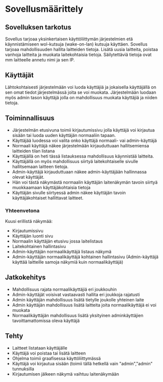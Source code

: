 # Sovellusmäärittely

## Sovelluksen tarkotus
Sovellus tarjoaa yksinkertaisen käyttöliittymän järjestelmien etä käynnistämiseen wol-kutsuja (wake-on-lan) kutsuja käyttäen. 
Sovellus tarjoaa mahdollisuuden hallita laitteiden tietoja. Lisätä uusia laitteita, poistaa vanhoja laitteita ja muokata laitekohtaisia tietoja. Säilytettäviä tietoja ovat mm laitteelle annetu nimi ja sen IP.

## Käyttäjät
Lähtokohtaisesti järjestelmään voi luoda käyttäjiä ja jokaisella käyttäjällä on sen omat tiedot järjestelmässä joita se voi muokata. Järjestelmään luodaan myös admin tason käyttäjä jolla
on mahdollisuus muokata käyttäjiä ja niiden tietoja.

## Toiminnallisuus
- Järjestelmän etusivuna toimii kirjautumissivu jolla käyttäjä voi kirjautua sisään tai luoda uuden käyttäjän normaaliin tapaan. 
- Käyttäjää luodessa voi valita onko käyttäjä normaali- vai admin-käyttäjä
- Normaali käyttäjä näkee järjestelmään kirjauduttuaan hallitsemiensa laitteiden tilan listana
- Käyttäjällä on heti tässä listauksessa mahdollisuus käynnistää laitteita.
- Käyttäjällä on myös mahdollisuus siirtyä laitekohtaiselle sivulle hallitsemaan laitteen tietoja.
- Admin-käyttäjä kirjauduttuaan näkee admin-käyttäjään hallinnassa olevat käyttäjät.
- Hän voi tästä näkymästä normaalin käyttäjän laitenäkymän tavoin siirtyä muokkaamaan käyttäjäkohtaisia tietoja
- Käyttäjän sivulle siirtyessä admin näkee käyttäjän tavoin käyttäjäkohtaiset hallittavat laitteet.

 ### Yhteenvetona
 Kuusi erillistä näkymää:
 - Kirjautumissivu
 - Käyttäjän luonti sivu
 - Normaalin käyttäjän etusivu jossa laitelistaus
 - Laitekohtainen hallintasivu
 - Admin-käyttäjän normaalikäyttäjä listaus näkymä
 - Admin-käyttäjän normaalikäyttäjä kohtainen hallintasivu
(Admin-käyttäjä käyttää laitteille samoja näkymiä kuin normaalikäyttäjä)

## Jatkokehitys
- Mahdollisuus rajata normaalikäyttäjiä eri joukkouhin
- Admin-käyttäjät voisivat vastaavasti hallita eri joukkoja rajatusti
- Admin käyttäjän mahdollisuus lisätä tietylle joukolle yhteinen laite
- Admin käyttäjän mahdollisuus lisätä laitteita joita normaalikäyttäjä ei voi muokata
- Normaalikäyttäjän mahdollisuus lisätä yksityinen adminkäyttäjien tavoittamattomissa oleva käyttäjä

## Tehty
- Laitteet listataan käyttäjälle
- Käyttäjä voi poistaa tai lisätä laitteen
- Ohjelma toimii graafisessa käyttöliittymässä
- Käyttäjä voi kirjautua sisään (toimii tällä hetkellä vain "admin","admin" tunnuksilla
- Kirjautumisen jälkeen näkymä vaihtuu laitenäkymään
